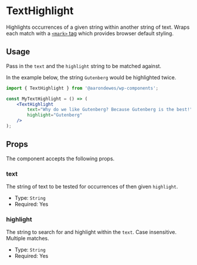 # TextHighlight

Highlights occurrences of a given string within another string of text. Wraps each match with a [`<mark>` tag](https://developer.mozilla.org/en-US/docs/Web/HTML/Element/mark) which provides browser default styling.

## Usage

Pass in the `text` and the `highlight` string to be matched against.

In the example below, the string `Gutenberg` would be highlighted twice.

```jsx
import { TextHighlight } from '@aarondewes/wp-components';

const MyTextHighlight = () => (
	<TextHighlight
		text="Why do we like Gutenberg? Because Gutenberg is the best!"
		highlight="Gutenberg"
	/>
);
```

## Props

The component accepts the following props.

### text

The string of text to be tested for occurrences of then given `highlight`.

-   Type: `String`
-   Required: Yes

### highlight

The string to search for and highlight within the `text`. Case insensitive. Multiple matches.

-   Type: `String`
-   Required: Yes
